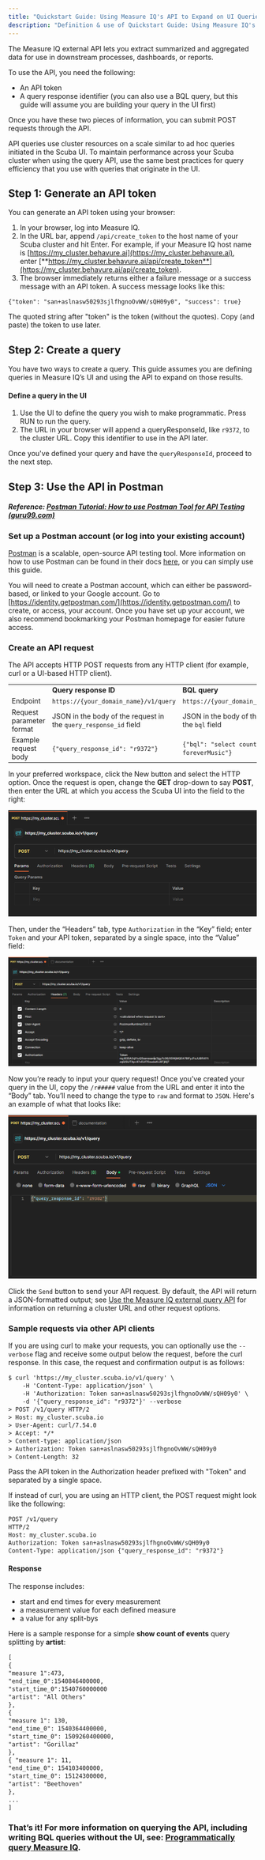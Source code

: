 ```yaml
---
title: "Quickstart Guide: Using Measure IQ's API to Expand on UI Queries "
description: "Definition & use of Quickstart Guide: Using Measure IQ's API to Expand on UI Queries "
---
```


The Measure IQ external API lets you extract summarized and aggregated data for use in downstream processes, dashboards, or reports.

To use the API, you need the following:

- An API token
- A query response identifier (you can also use a BQL query, but this guide will assume you are building your query in the UI first)

Once you have these two pieces of information, you can submit POST requests through the API.

API queries use cluster resources on a scale similar to ad hoc queries initiated in the Scuba UI. To maintain performance across your Scuba cluster when using the query API, use the same best practices for query efficiency that you use with queries that originate in the UI.

## Step 1: Generate an API token

You can generate an API token using your browser:

1. In your browser, log into Measure IQ.
2. In the URL bar, append `/api/create_token` to the host name of your Scuba cluster and hit Enter. For example, if your Measure IQ host name is [https://my_cluster.behavure.ai](https://my_cluster.behavure.ai), enter [**https://my_cluster.behavure.ai/api/create_token**](https://my_cluster.behavure.ai/api/create_token).
3. The browser immediately returns either a failure message or a success message with an API token. A success message looks like this:

```
{"token": "san+aslnasw50293sjlfhgnoOvWW/sQH09y0", "success": true}
```

The quoted string after "token" is the token (without the quotes). Copy (and paste) the token to use later.

## Step 2: Create a query

You have two ways to create a query. This guide assumes you are defining queries in Measure IQ’s UI and using the API to expand on those results.

#### Define a query in the UI

1. Use the UI to define the query you wish to make programmatic. Press RUN to run the query.
2. The URL in your browser will append a queryResponseId, like `r9372`, to the cluster URL. Copy this identifier to use in the API later.

Once you've defined your query and have the `queryResponseId`, proceed to the next step.

## Step 3: Use the API in Postman

##### Reference: [Postman Tutorial: How to use Postman Tool for API Testing (guru99.com)](https://www.guru99.com/postman-tutorial.html)

### Set up a Postman account (or log into your existing account)

[Postman](https://www.postman.com/) is a scalable, open-source API testing tool. More information on how to use Postman can be found in their docs [here](https://learning.postman.com/), or you can simply use this guide.

You will need to create a Postman account, which can either be password-based, or linked to your Google account. Go to [https://identity.getpostman.com/](https://identity.getpostman.com/) to create, or access, your account. Once you have set up your account, we also recommend bookmarking your Postman homepage for easier future access.

### Create an API request

The API accepts HTTP POST requests from any HTTP client (for example, curl or a UI-based HTTP client).

|                          |                                                                  |                                                    |
| ------------------------ | ---------------------------------------------------------------- | -------------------------------------------------- |
|                          | **Query response ID**                                            | **BQL query**                                      |
| Endpoint                 | `https://{your_domain_name}/v1/query`                            | `https://{your_domain_name}/v1/query`              |
| Request parameter format | JSON in the body of the request in the `query_response_id` field | JSON in the body of the request in the `bql` field |
| Example request body     | `{"query_response_id": "r9372"}`                                 | `{"bql": "select count(*) from foreverMusic"}`     |

In your preferred workspace, click the New button and select the HTTP option. Once the request is open, change the **GET** drop-down to say **POST**, then enter the URL at which you access the Scuba UI into the field to the right:

![](./attachments/postmanv5update.png)

Then, under the “Headers” tab, type `Authorization` in the “Key” field; enter `Token` and your API token, separated by a single space, into the “Value” field:

![](./attachments/postmanv5update02.png)

Now you’re ready to input your query request! Once you’ve created your query in the UI, copy the `/r#####` value from the URL and enter it into the “Body” tab. You’ll need to change the type to `raw` and format to `JSON`. Here's an example of what that looks like:

![](./attachments/postmanv5.png)

Click the `Send` button to send your API request. By default, the API will return a JSON-formatted output; see [Use the Measure IQ external query API](../use-the-scuba-external-query-api) for information on returning a cluster URL and other request options.

### Sample requests via other API clients

If you are using curl to make your requests, you can optionally use the `--verbose` flag and receive some output below the request, before the curl response. In this case, the request and confirmation output is as follows:

```
$ curl 'https://my_cluster.scuba.io/v1/query' \
    -H 'Content-Type: application/json' \
    -H 'Authorization: Token san+aslnasw50293sjlfhgnoOvWW/sQH09y0' \
    -d '{"query_response_id": "r9372"}' --verbose
> POST /v1/query HTTP/2
> Host: my_cluster.scuba.io
> User-Agent: curl/7.54.0
> Accept: */*
> Content-type: application/json
> Authorization: Token san+aslnasw50293sjlfhgnoOvWW/sQH09y0
> Content-Length: 32

```

Pass the API token in the Authorization header prefixed with "Token" and separated by a single space.

If instead of curl, you are using an HTTP client, the POST request might look like the following:

```
POST /v1/query
HTTP/2
Host: my_cluster.scuba.io
Authorization: Token san+aslnasw50293sjlfhgnoOvWW/sQH09y0
Content-Type: application/json {"query_response_id": "r9372"}
```

#### Response

The response includes:

- start and end times for every measurement
- a measurement value for each defined measure
- a value for any split-bys

Here is a sample response for a simple **show count of events** query splitting by **artist**:

```
[
{
"measure 1":473,
"end_time_0":1540846400000,
"start_time_0":1540760000000
"artist": "All Others"
},
{
"measure 1": 130,
"end_time_0": 1540364400000,
"start_time_0": 1509260400000,
"artist": "Gorillaz"
},
{ "measure 1": 11,
"end_time_0": 154103400000,
"start_time_0": 15124300000,
"artist": "Beethoven"
},
...
]
```

### That’s it! For more information on querying the API, including writing BQL queries without the UI, see: [Programmatically query Measure IQ](../../api-programmatically-querying-measure-iq).
